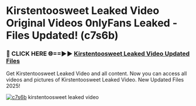 # Kirstentoosweet Leaked Video Original Videos 0nlyFans Leaked - Files Updated! (c7s6b)

<h3>🔴 CLICK HERE 🌐==►► <a href="https://tinyurl.com/x26r9saj" rel="nofollow">Kirstentoosweet Leaked Video Updated Files</a></h3>

Get Kirstentoosweet Leaked Video and all content. Now you can access all videos and pictures of Kirstentoosweet Leaked Video. New Updated Files 2025!

[![c7s6b](https://i.imgur.com/LkgZPqh.gif)](https://tinyurl.com/x26r9saj)
kirstentoosweet leaked video